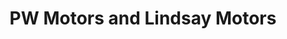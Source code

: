 ---
title: "PW Motors and Lindsay Motors"
url: /high-wycombe/pw-motors-and-lindsay-motors/
shop: car repair
---